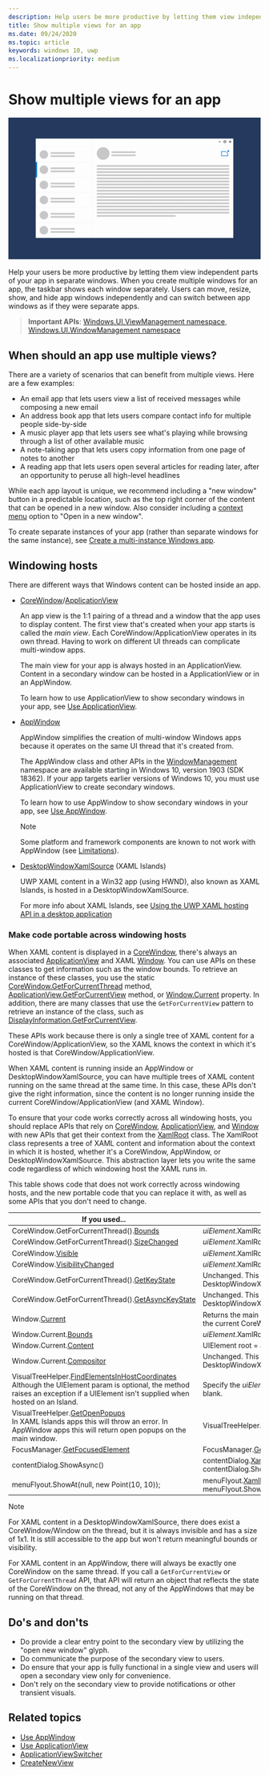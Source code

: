 ```yaml
---
description: Help users be more productive by letting them view independent parts of your app in separate windows.
title: Show multiple views for an app
ms.date: 09/24/2020
ms.topic: article
keywords: windows 10, uwp
ms.localizationpriority: medium
---
```

# Show multiple views for an app

![Wireframe showing an app with multiple windows](images/multi-view.gif)

Help your users be more productive by letting them view independent parts of your app in separate windows. When you create multiple windows for an app, the taskbar shows each window separately. Users can move, resize, show, and hide app windows independently and can switch between app windows as if they were separate apps.

> **Important APIs**: [Windows.UI.ViewManagement namespace](/uwp/api/windows.ui.viewmanagement), [Windows.UI.WindowManagement namespace](/uwp/api/windows.ui.windowmanagement)

## When should an app use multiple views?

There are a variety of scenarios that can benefit from multiple views. Here are a few examples:

- An email app that lets users view a list of received messages while composing a new email
- An address book app that lets users compare contact info for multiple people side-by-side
- A music player app that lets users see what's playing while browsing through a list of other available music
- A note-taking app that lets users copy information from one page of notes to another
- A reading app that lets users open several articles for reading later, after an opportunity to peruse all high-level headlines

While each app layout is unique, we recommend including a "new window" button in a predictable location, such as the top right corner of the content that can be opened in a new window. Also consider including a [context menu](/windows/apps/design/controls/menus-and-context-menus) option to "Open in a new window".

To create separate instances of your app (rather than separate windows for the same instance), see [Create a multi-instance Windows app](/windows/uwp/launch-resume/multi-instance-uwp).

## Windowing hosts

There are different ways that Windows content can be hosted inside an app.

- [CoreWindow](/uwp/api/windows.ui.core.corewindow)/[ApplicationView](/uwp/api/windows.ui.viewmanagement.applicationview)

     An app view is the 1:1 pairing of a thread and a window that the app uses to display content. The first view that's created when your app starts is called the *main view*. Each CoreWindow/ApplicationView operates in its own thread. Having to work on different UI threads can complicate multi-window apps.

    The main view for your app is always hosted in an ApplicationView. Content in a secondary window can be hosted in a ApplicationView or in an AppWindow.

    To learn how to use ApplicationView to show secondary windows in your app, see [Use ApplicationView](application-view.md).
- [AppWindow](/uwp/api/windows.ui.windowmanagement.appwindow)

    AppWindow simplifies the creation of multi-window Windows apps because it operates on the same UI thread that it's created from.

    The AppWindow class and other APIs in the [WindowManagement](/uwp/api/windows.ui.windowmanagement) namespace are available starting in Windows 10, version 1903 (SDK 18362). If your app targets earlier versions of Windows 10, you must use ApplicationView to create secondary windows.

    To learn how to use AppWindow to show secondary windows in your app, see [Use AppWindow](app-window.md).

    > [!NOTE]
    > Some platform and framework components are known to not work with AppWindow (see [Limitations](/uwp/api/windows.ui.windowmanagement.appwindow#limitations)).
- [DesktopWindowXamlSource](/uwp/api/windows.ui.xaml.hosting.desktopwindowxamlsource) (XAML Islands)

     UWP XAML content in a Win32 app (using HWND), also known as XAML Islands, is hosted in a DesktopWindowXamlSource.

    For more info about XAML Islands, see [Using the UWP XAML hosting API in a desktop application](/windows/apps/desktop/modernize/xaml-islands/using-the-xaml-hosting-api)

### Make code portable across windowing hosts

When XAML content is displayed in a [CoreWindow](/uwp/api/windows.ui.core.corewindow), there's always an associated [ApplicationView](/uwp/api/windows.ui.viewmanagement.applicationview) and XAML [Window](/uwp/api/windows.ui.xaml.window). You can use APIs on these classes to get information such as the window bounds. To retrieve an instance of these classes, you use the static [CoreWindow.GetForCurrentThread](/uwp/api/windows.ui.core.corewindow.getforcurrentthread) method, [ApplicationView.GetForCurrentView](/uwp/api/windows.ui.viewmanagement.applicationview.getforcurrentview) method, or [Window.Current](/uwp/api/windows.ui.xaml.window.current) property. In addition, there are many classes that use the `GetForCurrentView` pattern to retrieve an instance of the class, such as [DisplayInformation.GetForCurrentView](/uwp/api/windows.graphics.display.displayinformation.getforcurrentview).

These APIs work because there is only a single tree of XAML content for a CoreWindow/ApplicationView, so the XAML knows the context in which it's hosted is that CoreWindow/ApplicationView.

When XAML content is running inside an AppWindow or DesktopWindowXamlSource, you can have multiple trees of XAML content running on the same thread at the same time. In this case, these APIs don't give the right information, since the content is no longer running inside the current CoreWindow/ApplicationView (and XAML Window).

To ensure that your code works correctly across all windowing hosts, you should replace APIs that rely on [CoreWindow](/uwp/api/windows.ui.core.corewindow), [ApplicationView](/uwp/api/windows.ui.viewmanagement.applicationview), and [Window](/uwp/api/windows.ui.xaml.window) with new APIs that get their context from the [XamlRoot](/uwp/api/windows.ui.xaml.xamlroot) class.
The XamlRoot class represents a tree of XAML content and information about the context in which it is hosted, whether it's a CoreWindow, AppWindow, or DesktopWindowXamlSource. This abstraction layer lets you write the same code regardless of which windowing host the XAML runs in.

This table shows code that does not work correctly across windowing hosts, and the new portable code that you can replace it with, as well as some APIs that you don't need to change.

| If you used... | Replace with... |
| - | - |
| CoreWindow.GetForCurrentThread().[Bounds](/uwp/api/windows.ui.core.corewindow.bounds) | _uiElement_.XamlRoot.[Size](/uwp/api/windows.ui.xaml.xamlroot.size) |
| CoreWindow.GetForCurrentThread().[SizeChanged](/uwp/api/windows.ui.core.corewindow.sizechanged) | _uiElement_.XamlRoot.[Changed](/uwp/api/windows.ui.xaml.xamlroot.changed) |
| CoreWindow.[Visible](/uwp/api/windows.ui.core.corewindow.visible) | _uiElement_.XamlRoot.[IsHostVisible](/uwp/api/windows.ui.xaml.xamlroot.ishostvisible) |
| CoreWindow.[VisibilityChanged](/uwp/api/windows.ui.core.corewindow.visibilitychanged) | _uiElement_.XamlRoot.[Changed](/uwp/api/windows.ui.xaml.xamlroot.changed) |
| CoreWindow.GetForCurrentThread().[GetKeyState](/uwp/api/windows.ui.core.corewindow.getkeystate) | Unchanged. This is supported in AppWindow and DesktopWindowXamlSource. |
| CoreWindow.GetForCurrentThread().[GetAsyncKeyState](/uwp/api/windows.ui.core.corewindow.getasynckeystate) | Unchanged. This is supported in AppWindow and DesktopWindowXamlSource. |
| Window.[Current](/uwp/api/windows.ui.xaml.window.current) | Returns the main XAML Window object which is closely bound to the current CoreWindow. See Note after this table. |
| Window.Current.[Bounds](/uwp/api/windows.ui.xaml.window.bounds) | _uiElement_.XamlRoot.[Size](/uwp/api/windows.ui.xaml.xamlroot.size) |
| Window.Current.[Content](/uwp/api/windows.ui.xaml.window.content) | UIElement root =  _uiElement_.XamlRoot.[Content](/uwp/api/windows.ui.xaml.xamlroot.content) |
| Window.Current.[Compositor](/uwp/api/windows.ui.xaml.window.compositor) | Unchanged. This is supported in AppWindow and DesktopWindowXamlSource. |
| VisualTreeHelper.[FindElementsInHostCoordinates](/uwp/api/windows.ui.xaml.media.visualtreehelper.findelementsinhostcoordinates)<br>Although the UIElement param is optional, the method raises an exception if a UIElement isn't supplied when hosted on an Island. | Specify the _uiElement_.XamlRoot as UIElement instead of leaving it blank. |
| VisualTreeHelper.[GetOpenPopups](/uwp/api/windows.ui.xaml.media.visualtreehelper.getopenpopups)<br/>In XAML Islands apps this will throw an error. In AppWindow apps this will return open popups on the main window. | VisualTreeHelper.[GetOpenPopupsForXamlRoot](/uwp/api/windows.ui.xaml.media.visualtreehelper.getopenpopupsforxamlroot)(_uiElement_.XamlRoot) |
| FocusManager.[GetFocusedElement](/uwp/api/windows.ui.xaml.input.focusmanager.getfocusedelement) | FocusManager.[GetFocusedElement](/uwp/api/windows.ui.xaml.input.focusmanager.getfocusedelement#Windows_UI_Xaml_Input_FocusManager_GetFocusedElement_Windows_UI_Xaml_XamlRoot_)(_uiElement_.XamlRoot) |
| contentDialog.ShowAsync() | contentDialog.[XamlRoot](/uwp/api/windows.ui.xaml.uielement.xamlroot) = _uiElement_.XamlRoot;<br/>contentDialog.ShowAsync(); |
| menuFlyout.ShowAt(null, new Point(10, 10)); | menuFlyout.[XamlRoot](/uwp/api/windows.ui.xaml.controls.primitives.flyoutbase.xamlroot) = _uiElement_.XamlRoot;<br/>menuFlyout.ShowAt(null, new Point(10, 10)); |

> [!NOTE]
> For XAML content in a DesktopWindowXamlSource, there does exist a CoreWindow/Window on the thread, but it is always invisible and has a size of 1x1. It is still accessible to the app but won't return meaningful bounds or visibility.
>
>For XAML content in an AppWindow, there will always be exactly one CoreWindow on the same thread. If you call a `GetForCurrentView` or `GetForCurrentThread` API, that API will return an object that reflects the state of the CoreWindow on the thread, not any of the AppWindows that may be running on that thread.


## Do's and don'ts

- Do provide a clear entry point to the secondary view by utilizing the "open new window" glyph.
- Do communicate the purpose of the secondary view to users.
- Do ensure that your app is fully functional in a single view and users will open a secondary view only for convenience.
- Don't rely on the secondary view to provide notifications or other transient visuals.

## Related topics

- [Use AppWindow](app-window.md)
- [Use ApplicationView](application-view.md)
- [ApplicationViewSwitcher](/uwp/api/Windows.UI.ViewManagement.ApplicationViewSwitcher)
- [CreateNewView](/uwp/api/windows.applicationmodel.core.coreapplication.createnewview)
